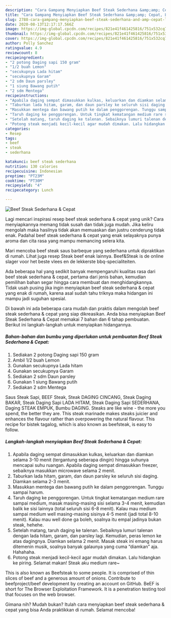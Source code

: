 ```yaml
---
description: "Cara Gampang Menyiapkan Beef Steak Sederhana &amp;amp; Cepat, Lezat"
title: "Cara Gampang Menyiapkan Beef Steak Sederhana &amp;amp; Cepat, Lezat"
slug: 2788-cara-gampang-menyiapkan-beef-steak-sederhana-and-amp-cepat-lezat
date: 2020-08-13T12:17:17.566Z
image: https://img-global.cpcdn.com/recipes/821e41f461425816/751x532cq70/beef-steak-sederhana-cepat-foto-resep-utama.jpg
thumbnail: https://img-global.cpcdn.com/recipes/821e41f461425816/751x532cq70/beef-steak-sederhana-cepat-foto-resep-utama.jpg
cover: https://img-global.cpcdn.com/recipes/821e41f461425816/751x532cq70/beef-steak-sederhana-cepat-foto-resep-utama.jpg
author: Polly Sanchez
ratingvalue: 4.9
reviewcount: 8
recipeingredient:
- "2 potong Daging sapi 150 gram"
- "1/2 buah Lemon"
- "secukupnya Lada hitam"
- "secukupnya Garam"
- "2 sdm Daun parsley"
- "1 siung Bawang putih"
- "2 sdm Mentega"
recipeinstructions:
- "Apabila daging sempat dimasukkan kulkas, keluarkan dan diamkan selama 3-10 menit (tergantung seberapa dingin) hingga suhunya mencapai suhu ruangan. Apabila daging sempat dimasukkan freezer, sebaiknya masukkan microwave selama 2 menit."
- "Taburkan lada hitam, garam, dan daun parsley ke seluruh sisi daging. Diamkan selama 2-3 menit."
- "Masukkan mentega dan bawang putih ke dalam penggorengan. Tunggu sampai harum."
- "Taruh daging ke penggorengan. Untuk tingkat kematangan medium rare sampai medium, masak masing-masing sisi selama 3-4 menit, kemudian balik ke sisi lainnya (total seluruh sisi 6-8 menit). Kalau mau medium sampai medium well masing-masing sisinya 4-5 menit (jadi total 8-10 menit). Kalau mau well done ga boleh, soalnya itu empal jadinya bukan steak, hehehe."
- "Setelah matang, taruh daging ke talenan. Sebaiknya lumuri talenan dengan lada hitam, garam, dan parsley lagi. Kemudian, peras lemon ke atas dagingnya. Diamkan selama 2 menit. Masak steak ini emang harus ditemenin musik, soalnya banyak galaunya yang cuma “diamkan” aja. Hahahaha."
- "Potong steak menjadi kecil-kecil agar mudah dimakan. Lalu hidangkan ke piring. Selamat makan! Steak aku medium rare~"
categories:
- Resep
tags:
- beef
- steak
- sederhana

katakunci: beef steak sederhana 
nutrition: 130 calories
recipecuisine: Indonesian
preptime: "PT23M"
cooktime: "PT30M"
recipeyield: "4"
recipecategory: Lunch

---
```



![Beef Steak Sederhana &amp; Cepat](https://img-global.cpcdn.com/recipes/821e41f461425816/751x532cq70/beef-steak-sederhana-cepat-foto-resep-utama.jpg)

Lagi mencari inspirasi resep beef steak sederhana &amp; cepat yang unik? Cara menyiapkannya memang tidak susah dan tidak juga mudah. Jika keliru mengolah maka hasilnya tidak akan memuaskan dan justru cenderung tidak enak. Padahal beef steak sederhana &amp; cepat yang enak selayaknya punya aroma dan cita rasa yang mampu memancing selera kita.

Mari mencoba beef steak saus barbeque yang sederhana untuk dipraktikan di rumah. Lihat juga resep Steak beef enak lainnya. Beef&amp;Steak is de online slager voor het beste vlees en de lekkerste bbq-specialiteiten.

Ada beberapa hal yang sedikit banyak mempengaruhi kualitas rasa dari beef steak sederhana &amp; cepat, pertama dari jenis bahan, kemudian pemilihan bahan segar hingga cara membuat dan menghidangkannya. Tidak usah pusing jika ingin menyiapkan beef steak sederhana &amp; cepat yang enak di rumah, karena asal sudah tahu triknya maka hidangan ini mampu jadi suguhan spesial.


Di bawah ini ada beberapa cara mudah dan praktis dalam mengolah beef steak sederhana &amp; cepat yang siap dikreasikan. Anda bisa menyiapkan Beef Steak Sederhana &amp; Cepat memakai 7 bahan dan 6 tahap pembuatan. Berikut ini langkah-langkah untuk menyiapkan hidangannya.

<!--inarticleads1-->

##### Bahan-bahan dan bumbu yang diperlukan untuk pembuatan Beef Steak Sederhana &amp; Cepat:

1. Sediakan 2 potong Daging sapi 150 gram
1. Ambil 1/2 buah Lemon
1. Gunakan secukupnya Lada hitam
1. Gunakan secukupnya Garam
1. Sediakan 2 sdm Daun parsley
1. Gunakan 1 siung Bawang putih
1. Sediakan 2 sdm Mentega


Saus Steak Sapi, BEEF Steak, Steak DAGING CINCANG, Steak Daging BAKAR, Steak Daging Sapi LADA HITAM, Steak Daging Sapi SEDERHANA, Daging STEAK EMPUK, Bumbu DAGING. Steaks are like wine - the more you spend, the better they are. This steak marinade makes steaks juicier and enhances the flavour rather than overpowering the natural flavour. This recipe for bistek tagalog, which is also known as beefsteak, is easy to follow. 

<!--inarticleads2-->

##### Langkah-langkah menyiapkan Beef Steak Sederhana &amp; Cepat:

1. Apabila daging sempat dimasukkan kulkas, keluarkan dan diamkan selama 3-10 menit (tergantung seberapa dingin) hingga suhunya mencapai suhu ruangan. Apabila daging sempat dimasukkan freezer, sebaiknya masukkan microwave selama 2 menit.
1. Taburkan lada hitam, garam, dan daun parsley ke seluruh sisi daging. Diamkan selama 2-3 menit.
1. Masukkan mentega dan bawang putih ke dalam penggorengan. Tunggu sampai harum.
1. Taruh daging ke penggorengan. Untuk tingkat kematangan medium rare sampai medium, masak masing-masing sisi selama 3-4 menit, kemudian balik ke sisi lainnya (total seluruh sisi 6-8 menit). Kalau mau medium sampai medium well masing-masing sisinya 4-5 menit (jadi total 8-10 menit). Kalau mau well done ga boleh, soalnya itu empal jadinya bukan steak, hehehe.
1. Setelah matang, taruh daging ke talenan. Sebaiknya lumuri talenan dengan lada hitam, garam, dan parsley lagi. Kemudian, peras lemon ke atas dagingnya. Diamkan selama 2 menit. Masak steak ini emang harus ditemenin musik, soalnya banyak galaunya yang cuma “diamkan” aja. Hahahaha.
1. Potong steak menjadi kecil-kecil agar mudah dimakan. Lalu hidangkan ke piring. Selamat makan! Steak aku medium rare~


This is also known as Beefsteak to some people. It is comprised of thin slices of beef and a generous amount of onions. Contribute to beefproject/beef development by creating an account on GitHub. BeEF is short for The Browser Exploitation Framework. It is a penetration testing tool that focuses on the web browser. 

Gimana nih? Mudah bukan? Itulah cara menyiapkan beef steak sederhana &amp; cepat yang bisa Anda praktikkan di rumah. Selamat mencoba!
